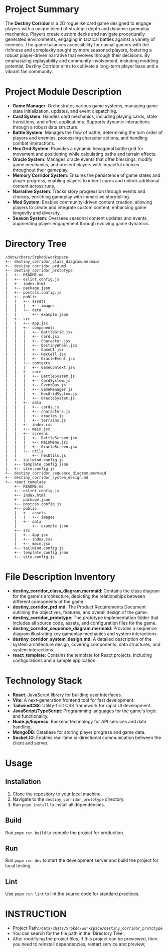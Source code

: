 # Project Summary

The **Destiny Corridor** is a 2D roguelike card game designed to engage players with a unique blend of strategic depth and dynamic gameplay mechanics. Players create custom decks and navigate procedurally generated environments, engaging in tactical battles against a variety of enemies. The game balances accessibility for casual gamers with the richness and complexity sought by more seasoned players, fostering a robust player-driven narrative that evolves through their decisions. By emphasizing replayability and community involvement, including modding potential, Destiny Corridor aims to cultivate a long-term player base and a vibrant fan community.

# Project Module Description

- **Game Manager**: Orchestrates various game systems, managing game state initialization, updates, and event dispatching.
- **Card System**: Handles card mechanics, including playing cards, state transitions, and effect applications. Supports dynamic interactions through a robust data structure.
- **Battle System**: Manages the flow of battle, determining the turn order of players and enemies, processing character actions, and handling combat interactions.
- **Hex Grid System**: Provides a dynamic hexagonal battle grid for movement and positioning while calculating paths and terrain effects.
- **Oracle System**: Manages oracle events that offer blessings, modify game mechanics, and present players with impactful choices throughout their gameplay.
- **Memory Corridor System**: Ensures the persistence of game states and player progress, enabling players to inherit cards and unlock additional content across runs.
- **Narrative System**: Tracks story progression through events and choices, enriching gameplay with immersive storytelling.
- **Mod System**: Enables community-driven content creation, allowing players to create and integrate custom content, enhancing game longevity and diversity.
- **Season System**: Oversees seasonal content updates and events, augmenting player engagement through evolving game dynamics.

# Directory Tree

```
/data/chats/5rpkdd/workspace
+-- destiny_corridor_class_diagram.mermaid
+-- destiny_corridor_prd.md
+-- destiny_corridor_prototype
|   +-- README.md
|   +-- eslint.config.js
|   +-- index.html
|   +-- package.json
|   +-- postcss.config.js
|   +-- public
|   |   +-- assets
|   |   |   +-- images
|   |   +-- data
|   |       +-- example.json
|   +-- src
|   |   +-- App.jsx
|   |   +-- components
|   |   |   +-- BattleGrid.jsx
|   |   |   +-- Card.jsx
|   |   |   +-- Character.jsx
|   |   |   +-- DestinyWheel.jsx
|   |   |   +-- GameUI.jsx
|   |   |   +-- HexCell.jsx
|   |   |   +-- OracleEvent.jsx
|   |   +-- contexts
|   |   |   +-- GameContext.jsx
|   |   +-- core
|   |   |   +-- BattleSystem.js
|   |   |   +-- CardSystem.js
|   |   |   +-- EventBus.js
|   |   |   +-- GameManager.js
|   |   |   +-- HexGridSystem.js
|   |   |   +-- OracleSystem.js
|   |   +-- data
|   |   |   +-- cards.js
|   |   |   +-- characters.js
|   |   |   +-- oracles.js
|   |   |   +-- terrains.js
|   |   +-- index.css
|   |   +-- main.jsx
|   |   +-- screens
|   |   |   +-- BattleScreen.jsx
|   |   |   +-- MainMenu.jsx
|   |   |   +-- OracleScreen.jsx
|   |   +-- utils
|   |       +-- hexUtils.js
|   +-- tailwind.config.js
|   +-- template_config.json
|   +-- vite.config.js
+-- destiny_corridor_sequence_diagram.mermaid
+-- destiny_corridor_system_design.md
+-- react_template
    +-- README.md
    +-- eslint.config.js
    +-- index.html
    +-- package.json
    +-- postcss.config.js
    +-- public
    |   +-- assets
    |   |   +-- images
    |   +-- data
    |       +-- example.json
    +-- src
    |   +-- App.jsx
    |   +-- index.css
    |   +-- main.jsx
    +-- tailwind.config.js
    +-- template_config.json
    +-- vite.config.js
```

# File Description Inventory

- **destiny_corridor_class_diagram.mermaid**: Contains the class diagram for the game's architecture, depicting the relationships between different components of the game.
- **destiny_corridor_prd.md**: The Product Requirements Document outlining the objectives, features, and overall design of the game.
- **destiny_corridor_prototype**: The prototype implementation folder that includes all source code, assets, and configuration files for the game.
- **destiny_corridor_sequence_diagram.mermaid**: Provides a sequence diagram illustrating key gameplay mechanics and system interactions.
- **destiny_corridor_system_design.md**: A detailed description of the system architecture design, covering components, data structures, and system interactions.
- **react_template**: Contains the template for React projects, including configurations and a sample application.

# Technology Stack

- **React**: JavaScript library for building user interfaces.
- **Vite**: A next-generation frontend tool for fast development.
- **TailwindCSS**: Utility-first CSS framework for rapid UI development.
- **JavaScript/TypeScript**: Programming languages for the game's logic and functionality.
- **Node.js/Express**: Backend technology for API services and data handling.
- **MongoDB**: Database for storing player progress and game data.
- **Socket.IO**: Enables real-time bi-directional communication between the client and server.

# Usage

## Installation

1. Clone the repository to your local machine.
2. Navigate to the `destiny_corridor_prototype` directory.
3. Run `pnpm install` to install all dependencies.

## Build

Run `pnpm run build` to compile the project for production.

## Run

Run `pnpm run dev` to start the development server and build the project for local testing.

## Lint

Use `pnpm run lint` to lint the source code for standard practices.


# INSTRUCTION
- Project Path:`/data/chats/5rpkdd/workspace/destiny_corridor_prototype`
- You can search for the file path in the 'Directory Tree';
- After modifying the project files, if this project can be previewed, then you need to reinstall dependencies, restart service and preview;
